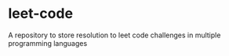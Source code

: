 # leet-code
A repository to store resolution to leet code challenges in multiple programming languages

